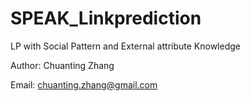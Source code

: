 # SPEAK_Linkprediction
LP with Social Pattern and External attribute Knowledge

Author: Chuanting Zhang

Email: chuanting.zhang@gmail.com
